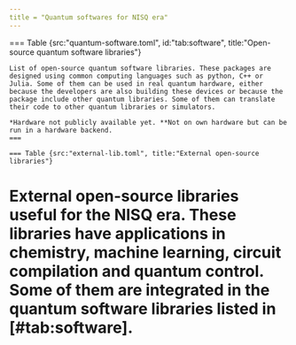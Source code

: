 ```yaml
---
title = "Quantum softwares for NISQ era"
---
```


=== Table {src:"quantum-software.toml", id:"tab:software", title:"Open-source quantum software libraries"}
~~~
List of open-source quantum software libraries. These packages are designed using common computing languages such as python, C++ or Julia. Some of them can be used in real quantum hardware, either because the developers are also building these devices or because the package include other quantum libraries. Some of them can translate their code to other quantum libraries or simulators. 

*Hardware not publicly available yet. **Not on own hardware but can be run in a hardware backend.
===

=== Table {src:"external-lib.toml", title:"External open-source libraries"}
~~~
External open-source libraries useful for the NISQ era. These libraries have applications in chemistry, machine learning, circuit compilation and quantum control. Some of them are integrated in the quantum software libraries listed in [#tab:software].
===